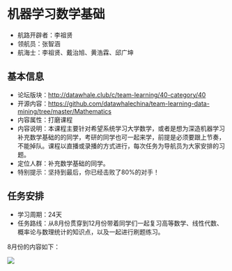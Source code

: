 ﻿# 机器学习数学基础

- 航路开辟者：李祖贤
- 领航员：张智涵
- 航海士：李祖贤、戴治旭、黄浩霖、邱广坤




## 基本信息

- 论坛版块：http://datawhale.club/c/team-learning/40-category/40
- 开源内容：https://github.com/datawhalechina/team-learning-data-mining/tree/master/Mathematics
- 内容属性：打磨课程
- 内容说明：本课程主要针对希望系统学习大学数学，或者是想为深造机器学习补充数学基础的的同学，考研的同学也可一起来学，前提是必须要跟上节奏，不能掉队。课程以直播或录播的方式进行，每次任务为导航员为大家安排的习题。
- 定位人群：补充数学基础的同学。
- 特别提示：坚持到最后，你已经击败了80%的对手！

## 任务安排

- 学习周期：24天
- 任务路线：从8月份贯穿到12月份带着同学们一起复习高等数学、线性代数、概率论与数理统计的知识点，以及一起进行刷题练习。

8月份的内容如下：

![](https://img-blog.csdnimg.cn/20210811124642695.png)






